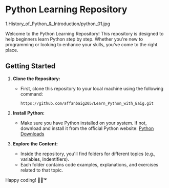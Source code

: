 # Python Learning Repository
1.History_of_Python_&_Introduction/python_01.jpg

Welcome to the Python Learning Repository! This repository is designed to help beginners learn Python step by step. Whether you're new to programming or looking to enhance your skills, you've come to the right place.

## Getting Started

1. **Clone the Repository:**
   - First, clone this repository to your local machine using the following command:
     ```
     https://github.com/affanbaig205/Learn_Python_with_Baig.git
     ```

2. **Install Python:**
   - Make sure you have Python installed on your system. If not, download and install it from the official Python website: [Python Downloads](https://www.python.org/downloads/)

3. **Explore the Content:**
   - Inside the repository, you'll find folders for different topics (e.g., variables, Indentifiers).
   - Each folder contains code examples, explanations, and exercises related to that topic.

 Happy coding! 🐍🚀¹²

